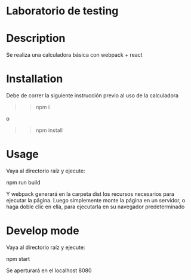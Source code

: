 # Laboratorio de testing

# Description

Se realiza una calculadora básica con webpack + react 

# Installation

Debe de correr la siguiente instrucción previo al uso de la calculadora 

>> npm i  

o 

>> npm install 

# Usage

Vaya al directorio raíz y ejecute:

npm run build

Y webpack generará en la carpeta dist los recursos necesarios para ejecutar la página. Luego simplemente monte la página en un servidor, o haga doble clic en ella, para ejecutarla en su navegador predeterminado

# Develop mode 

Vaya al directorio raíz y ejecute: 

npm start 

Se aperturará en el localhost 8080 